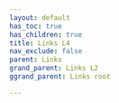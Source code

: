 ```yaml
---
layout: default
has_toc: true
has_children: true
title: Links L4
nav_exclude: false
parent: Links
grand_parent: Links L2
ggrand_parent: Links root

---
```

